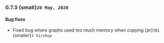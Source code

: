 ### 0.7.3 {small}`20 May, 2020`

#### Bug fixes

- Fixed bug where graphs used too much memory when copying {pr}`381` {smaller}`I Virshup`
